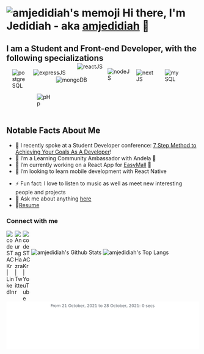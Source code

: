 # <img src="https://lh3.googleusercontent.com/ni4E0xp9_duDVSy_ZOyfvrLvO9b3C7Je_Rb75okzQ2Y-gjxPyyIzPu0lbeaZFifMMDLjw1XhbSbnP5nXXq-dPKmKW2HU95yYOP_asL1lfT4ofhPjhh_lmmC-nUDGGrkqNj-6wWWo9o2ebChh16_NDg1YasCCpDppsKQj2BuYFV-DfIxyBWV8QDr9pmocbiuF6-V2cN5fv5kVRTvudI_6IKvNP9kAPdT_kl0IRoMUF5Umuj6-8VhnY5iIbwDjWU1tT7fcz6_dj5WBwVSigTq19KpM3AM6gfMP4aWdR_i8OO6X7Vlsp64ksUpV4L1swIHSRh7Su-Ppc6hyLbFVtQKxO3DPM3f5YvQGbYq3yyhMHFhnUo6iIDautVTTwFyZhxMij23oJu5DbKmnyWADQI_fsVdv8vzO4zv_ExKvksOx5rSvEyME2atqcV_HaiQW1_9yXF2NWVnXha0OTQYhJqHTDb0XX6yij1sDK9-1msSR4eIefDQsaVIfysTQnmToQwublaz1vtkF3YL6gVrpbGJxFW-XuMDfaVPF7Q_jY0QTdhIotWLyb_GgjMINxWgzAVkIZR3o99jzVqwzXTBuiVCyiQYUIUanWrCxxIDM6s3Gqeon3Azy2rSYlcolPNcMkvQbdj4Ol8Q1DFncATOhG6ezkMWmRxJYgwrQV_31y9BlDh196Zms93T1cUsif7plcQ=w379-h453-no?authuser=0" width="150" alt="amjedidiah's memoji" /> Hi there, I'm Jedidiah - aka [amjedidiah][website] 👋

## I am a Student and Front-end Developer, with the following specializations

<img align="left" style="margin: 0 15px 20px" alt="postgreSQL" width="40px" src="https://cdn.freebiesupply.com/logos/large/2x/postgresql-inc-logo-png-transparent.png" />

<img align="left" alt="expressJS" style="margin: 0 0 20px" width="115px" src="https://buttercms.com/static/images/tech_banners/ExpressJS.png" />

<img align="left" alt="reactJS" style="margin: -16px 0 20px" width="80px" src="https://dwglogo.com/wp-content/uploads/2017/09/1460px-React_logo.png" />

<img align="left" alt="nodeJS" style="margin: -3px 0 20px" width="60px" src="https://cdn.freebiesupply.com/logos/thumbs/2x/nodejs-1-logo.png" />

<img align="left" alt="nextJS" style="margin: 0 15px 20px" width="50px" src="https://upload.wikimedia.org/wikipedia/commons/thumb/8/8e/Nextjs-logo.svg/800px-Nextjs-logo.svg.png" />

<img align="left" alt="mySQL" style="margin: 0 10px 20px" width="40px" src="https://www.freepnglogos.com/uploads/logo-mysql-png/logo-mysql-mysql-and-moodle-elearningworld-5.png" />

<img align="left" alt="pHp" width="40px"  style="margin: 10px 10px 20px" src="https://cdn.freebiesupply.com/logos/large/2x/php-1-logo-png-transparent.png" />

<img align="left" alt="mongoDB" width="110px" style="margin: -35px 0 20px" src="https://download.logo.wine/logo/MongoDB/MongoDB-Logo.wine.png" />

<br /><br /><br /><br /><br /><br /><br />

## Notable Facts About Me

- 🔭 I recently spoke at a Student Developer conference: [7 Step Method to Achieving Your Goals As A Developer][studentbuild]!
- 🌱 I’m a Learning Community
  Ambassador with Andela 🤣
- 🌱 I’m currently working on a React App for [EasyMall][easymall] 🤣
- 👯 I’m looking to learn mobile development with React Native
<!-- - 🥅 2020 Goals: Get a steady paying job -->
- ⚡ Fun fact: I love to listen to music as well as meet new interesting people and projects
- 💬 Ask me about anything [here][issues]
- 📝[Resume][resume]

### Connect with me

<!-- [<img align="left" alt="github profile" width="22px" src="https://raw.githubusercontent.com/iconic/open-iconic/master/svg/globe.svg" />][website] -->

[<img align="left" alt="codeSTACKr | LinkedIn" width="22px" src="https://cdn.jsdelivr.net/npm/simple-icons@v3/icons/linkedin.svg" />][linkedin]
[<img align="left" alt="Anurag Hazra | Twitter" width="21px" src="https://raw.githubusercontent.com/anuraghazra/anuraghazra/master/assets/twitter.svg" />][twitter]
[<img align="left" alt="codeSTACKr | YouTube" width="22px" src="https://cdn.jsdelivr.net/npm/simple-icons@v3/icons/youtube.svg" />][youtube]

<br /><br />

<img alt="amjedidiah's Github Stats" src="https://github-readme-stats.vercel.app/api?username=amjedidiah&count_private=true&theme=dracula&show_icons=true&icon_color=d5397a&layout=compact" />

<img alt="amjedidiah's Top Langs" src="https://github-readme-stats.vercel.app/api/top-langs/?username=amjedidiah&count_private=true&theme=dracula&show_icons=true&icon_color=d5397a&layout=compact" />

<img src="https://github.com/amjedidiah/amjedidiah/blob/main/images/stat.svg" alt="Amjedidiah WakaTime Activity"/>

[website]: https://github.com/amjedidiah
[twitter]: https://twitter.com/am_jedidiah
[youtube]: https://www.youtube.com/channel/UCEX9Zb6gymuMQQflo5zFISg
[linkedin]: https://www.linkedin.com/in/am-jedidiah
[studentbuild]: https://youtu.be/nmv_et2QFBI
[easymall]: https://easymall.bss.design/
[issues]: https://github.com/amjedidiah/amjedidiah/issues
[resume]: https://drive.google.com/file/d/1NmCDhqQF_0j85sUbdlmQvTZ4vsBeWNML/view?usp=sharing
